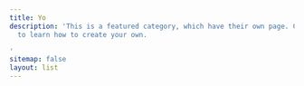 ```yaml
---
title: Yo
description: 'This is a featured category, which have their own page. Check out `_featured_tags/example.md`
  to learn how to create your own.

'
sitemap: false
layout: list
---
```


